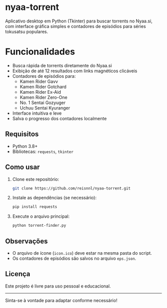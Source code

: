 # nyaa-torrent

Aplicativo desktop em Python (Tkinter) para buscar torrents no Nyaa.si, com interface gráfica simples e contadores de episódios para séries tokusatsu populares.

# Funcionalidades

- Busca rápida de torrents diretamente do Nyaa.si
- Exibição de até 12 resultados com links magnéticos clicáveis
- Contadores de episódios para:
  - Kamen Rider Gavv
  - Kamen Rider Gotchard
  - Kamen Rider Ex-Aid
  - Kamen Rider Zero-One
  - No. 1 Sentai Gozyuger
  - Uchuu Sentai Kyuranger
- Interface intuitiva e leve
- Salva o progresso dos contadores localmente

## Requisitos

- Python 3.8+
- Bibliotecas: `requests`, `tkinter`

## Como usar

1. Clone este repositório:
    ```bash
    git clone https://github.com/reisnnl/nyaa-torrent.git
    ```
2. Instale as dependências (se necessário):
    ```bash
    pip install requests
    ```
3. Execute o arquivo principal:
    ```bash
    python torrent-finder.py
    ```

## Observações

- O arquivo de ícone (`icon.ico`) deve estar na mesma pasta do script.
- Os contadores de episódios são salvos no arquivo `eps.json`.

## Licença

Este projeto é livre para uso pessoal e educacional.

---

Sinta-se à vontade para adaptar conforme necessário!
